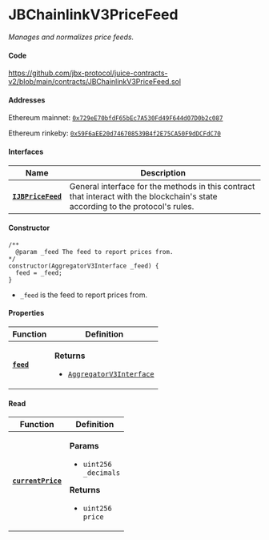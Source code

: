 # JBChainlinkV3PriceFeed

_Manages and normalizes price feeds._

#### Code

https://github.com/jbx-protocol/juice-contracts-v2/blob/main/contracts/JBChainlinkV3PriceFeed.sol

#### Addresses

Ethereum mainnet: [`0x729eE70bfdF65bEc7A530Fd49F644d07D0b2c087`](https://etherscan.io/address/0x729eE70bfdF65bEc7A530Fd49F644d07D0b2c087)

Ethereum rinkeby: [`0x59F6aEE20d746708539B4f2E75CA50F9dDCFdC70`](https://rinkeby.etherscan.io/address/0x59F6aEE20d746708539B4f2E75CA50F9dDCFdC70)

#### Interfaces

| Name                                             | Description                                                                                                                              |
| ------------------------------------------------ | ---------------------------------------------------------------------------------------------------------------------------------------- |
| [**`IJBPriceFeed`**](/dev/api/v2/interfaces/ijbpricefeed.md) | General interface for the methods in this contract that interact with the blockchain's state according to the protocol's rules. |

#### Constructor

```
/** 
  @param _feed The feed to report prices from.
*/
constructor(AggregatorV3Interface _feed) {
  feed = _feed;
}
```

* `_feed` is the feed to report prices from.

#### Properties

| Function                                                          | Definition                                                                                                                                                                                                |
| ----------------------------------------------------------------- | --------------------------------------------------------------------------------------------------------------------------------------------------------------------------------------------------------- |
| [**`feed`**](/dev/api/v2/contracts/or-price-feeds/jbchainlinkv3pricefeed/properties/feed.md)                            | <p><strong>Returns</strong></p><ul><li><code>[AggregatorV3Interface](https://docs.chain.link/price-feeds-api-reference/)</code></li></ul> |

#### Read

| Function                                 | Definition                                                                                                                                                                                   |
| ---------------------------------------- | -------------------------------------------------------------------------------------------------------------------------------------------------------------------------------------------- |
| [**`currentPrice`**](/dev/api/v2/contracts/or-price-feeds/jbchainlinkv3pricefeed/read/currentprice.md) | <p><strong>Params</strong></p><ul><li><code>uint256 _decimals</code></li></ul><p><strong>Returns</strong></p><ul><li><code>uint256 price</code></li></ul> |
